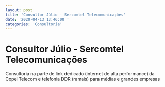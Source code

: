 ```yaml
---
layout: post
title: 'Consultor Júlio - Sercomtel Telecomunicações'
date: '2020-04-13 13:46:00 '
categories: 'Consultoria'
---
```


# Consultor Júlio - Sercomtel Telecomunicações

Consultoria na parte de link dedicado (internet de alta performance) da Copel Telecom e telefonia DDR (ramais) para médias e grandes empresas
